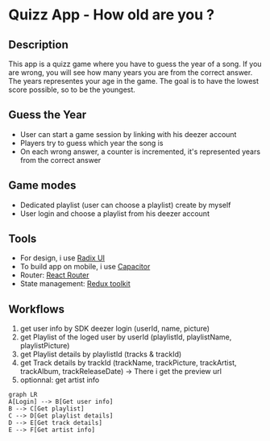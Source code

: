 # Quizz App - How old are you ?

## Description
This app is a quizz game where you have to guess the year of a song.
If you are wrong, you will see how many years you are from the correct answer.
The years representes your age in the game.
The goal is to have the lowest score possible, so to be the youngest.

## Guess the Year
- User can start a game session by linking with his deezer account
- Players try to guess which year the song is 
- On each wrong answer, a counter is incremented, it's represented years from the correct answer

## Game modes
- Dedicated playlist (user can choose a playlist) create by myself
- User login and choose a playlist from his deezer account

## Tools
- For design, i use [Radix UI](https://www.radix-ui.com/)
- To build app on mobile, i use [Capacitor](https://capacitorjs.com/)
- Router: [React Router](https://reactrouter.com/)
- State management: [Redux toolkit](https://redux-toolkit.js.org/)

## Workflows

1) get user info by SDK deezer login (userId, name, picture)
2) get Playlist of the loged user by userId (playlistId, playlistName, playlistPicture)
3) get Playlist details by playlistId (tracks & trackId)
4) get Track details by trackId (trackName, trackPicture, trackArtist, trackAlbum, trackReleaseDate) -> There i get the preview url
5) optionnal: get artist info

```mermaid
graph LR
A[Login] --> B[Get user info]
B --> C[Get playlist]
C --> D[Get playlist details]
D --> E[Get track details]
E --> F[Get artist info]
```

